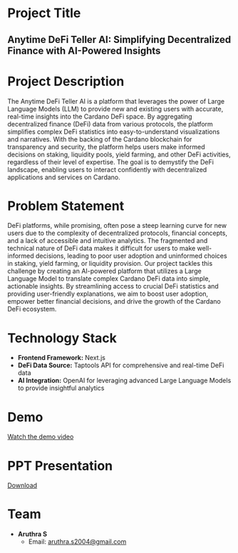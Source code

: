 # Project Title
## Anytime DeFi Teller AI: Simplifying Decentralized Finance with AI-Powered Insights

# Project Description
The Anytime DeFi Teller AI is a platform that leverages the power of Large Language Models (LLM) to provide new and existing users with accurate, real-time insights into the Cardano DeFi space. By aggregating decentralized finance (DeFi) data from various protocols, the platform simplifies complex DeFi statistics into easy-to-understand visualizations and narratives. With the backing of the Cardano blockchain for transparency and security, the platform helps users make informed decisions on staking, liquidity pools, yield farming, and other DeFi activities, regardless of their level of expertise. The goal is to demystify the DeFi landscape, enabling users to interact confidently with decentralized applications and services on Cardano.

# Problem Statement
DeFi platforms, while promising, often pose a steep learning curve for new users due to the complexity of decentralized protocols, financial concepts, and a lack of accessible and intuitive analytics. The fragmented and technical nature of DeFi data makes it difficult for users to make well-informed decisions, leading to poor user adoption and uninformed choices in staking, yield farming, or liquidity provision. Our project tackles this challenge by creating an AI-powered platform that utilizes a Large Language Model to translate complex Cardano DeFi data into simple, actionable insights. By streamlining access to crucial DeFi statistics and providing user-friendly explanations, we aim to boost user adoption, empower better financial decisions, and drive the growth of the Cardano DeFi ecosystem.

# Technology Stack
- **Frontend Framework:** Next.js
- **DeFi Data Source:** Taptools API for comprehensive and real-time DeFi data
- **AI Integration:** OpenAI for leveraging advanced Large Language Models to provide insightful analytics

# Demo
[Watch the demo video](/Aruthra/demo.mp4)

# PPT Presentation
[Download](./Anytime%20DeFi%20Teller%20AI.pptx)

# Team
- **Aruthra S**
  - Email: [aruthra.s2004@gmail.com](mailto:aruthra.s2004@gmail.com)



